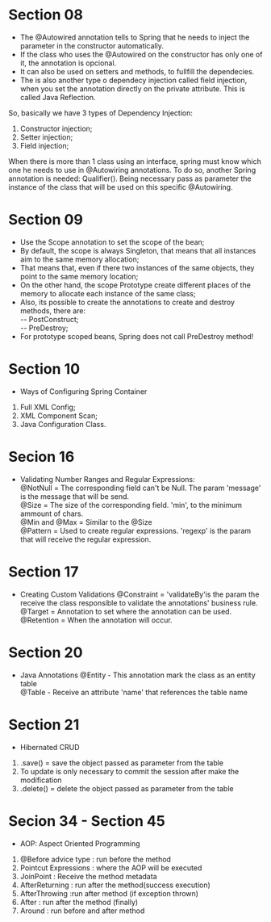 # Section 08

- The @Autowired annotation tells to Spring that he needs to inject the parameter in the constructor automatically.  
- If the class who uses the @Autowired on the constructor has only one of it, the annotation is opcional.  
- It can also be used on setters and methods, to fullfill the dependecies.  
- The is also another type o dependecy injection called field injection, when you set the annotation directly on the private attribute. This is called Java Reflection.  

So, basically we have 3 types of Dependency Injection:  
1. Constructor injection;  
2. Setter injection;  
3. Field injection;  

When there is more than 1 class using an interface, spring must know which one he needs to use in @Autowiring annotations. 
To do so, another Spring annotation is needed: Qualifier(). Being necessary pass as parameter the instance of the class that will be used on this specific @Autowiring.  

# Section 09
- Use the Scope annotation to set the scope of the bean;  
- By default, the scope is always Singleton, that means that all instances aim to the same memory allocation;  
- That means that, even if there two instances of the same objects, they point to the same memory location;  
- On the other hand, the scope Prototype create different places of the memory to allocate each instance of the same class;  
- Also, its possible to create the annotations to create and destroy methods, there are:  
-- PostConstruct;  
-- PreDestroy;  
- For prototype scoped beans, Spring does not call PreDestroy method!  

# Section 10
- Ways of Configuring Spring Container  
1. Full XML Config;  
2. XML Component Scan;  
3. Java Configuration Class.  

# Secion 16
- Validating Number Ranges and Regular Expressions:  
@NotNull = The corresponding field can't be Null. The param 'message' is the message that will be send.  
@Size = The size of the corresponding field. 'min', to the minimum ammount of chars.  
@Min and @Max = Similar to the @Size  
@Pattern = Used to create regular expressions. 'regexp' is the param that will receive the regular expression.   

# Section 17
- Creating Custom Validations
@Constraint = 'validateBy'is the param the receive the class responsible to validate the annotations' business rule.  
@Target = Annotation to set where the annotation can be used.  
@Retention = When the annotation will occur.  

# Section 20
- Java Annotations
@Entity - This annotation mark the class as an entity table  
@Table - Receive an attribute 'name' that references the table name  

# Section 21
- Hibernated CRUD
1. .save() = save the object passed as parameter from the table  
2. To update is only necessary to commit the session after make the modification  
3. .delete() = delete the object passed as parameter from the table  

# Secion 34 - Section 45
- AOP: Aspect Oriented Programming
1. @Before advice type : run before the method  
2. Pointcut Expressions : where the AOP will be executed   
3. JoinPoint : Receive the method metadata  
4. AfterReturning : run after the method(success execution)  
5. AfterThrowing :run after method (if exception thrown)   
6. After : run after the method (finally)  
7. Around : run before and after method  



